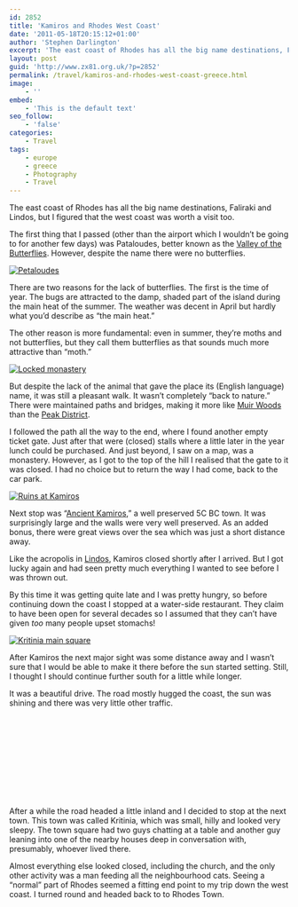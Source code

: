```yaml
---
id: 2852
title: 'Kamiros and Rhodes West Coast'
date: '2011-05-18T20:15:12+01:00'
author: 'Stephen Darlington'
excerpt: 'The east coast of Rhodes has all the big name destinations, Faliraki and Lindos, but I figured that the west coast was worth a visit too.'
layout: post
guid: 'http://www.zx81.org.uk/?p=2852'
permalink: /travel/kamiros-and-rhodes-west-coast-greece.html
image:
    - ''
embed:
    - 'This is the default text'
seo_follow:
    - 'false'
categories:
    - Travel
tags:
    - europe
    - greece
    - Photography
    - Travel
---
```


The east coast of Rhodes has all the big name destinations, Faliraki and Lindos, but I figured that the west coast was worth a visit too.

The first thing that I passed (other than the airport which I wouldn’t be going to for another few days) was Pataloudes, better known as the [Valley of the Butterflies](http://www.rhodesguide.com/travelguide/rhodes_excursions.php?ssp=1). However, despite the name there were no butterflies.

[![Petaloudes](https://i0.wp.com/farm6.static.flickr.com/5187/5632214753_a9bca9d539.jpg?resize=333%2C500)](http://www.flickr.com/photos/stephendarlington/5632214753/ "Petaloudes by stephendarlington, on Flickr")

There are two reasons for the lack of butterflies. The first is the time of year. The bugs are attracted to the damp, shaded part of the island during the main heat of the summer. The weather was decent in April but hardly what you’d describe as “the main heat.”

The other reason is more fundamental: even in summer, they’re moths and not butterflies, but they call them butterflies as that sounds much more attractive than “moth.”

[![Locked monastery](https://i0.wp.com/farm6.static.flickr.com/5188/5632215463_91b08b4f31.jpg?resize=333%2C500)](http://www.flickr.com/photos/stephendarlington/5632215463/ "Locked monastery by stephendarlington, on Flickr")

But despite the lack of the animal that gave the place its (English language) name, it was still a pleasant walk. It wasn’t completely “back to nature.” There were maintained paths and bridges, making it more like [Muir Woods](http://www.zx81.org.uk/travel/muir-woods.html) than the [Peak District](http://www.zx81.org.uk/photography/photofriday/the-country.html).

I followed the path all the way to the end, where I found another empty ticket gate. Just after that were (closed) stalls where a little later in the year lunch could be purchased. And just beyond, I saw on a map, was a monastery. However, as I got to the top of the hill I realised that the gate to it was closed. I had no choice but to return the way I had come, back to the car park.

[![Ruins at Kamiros](https://i0.wp.com/farm6.static.flickr.com/5063/5632216167_504db8cb5a.jpg?resize=333%2C500)](http://www.flickr.com/photos/stephendarlington/5632216167/ "Ruins at Kamiros by stephendarlington, on Flickr")

Next stop was “[Ancient Kamiros](http://www.rhodesguide.com/travelguide/rhodes_monuments.php?ssp=9),” a well preserved 5C BC town. It was surprisingly large and the walls were very well preserved. As an added bonus, there were great views over the sea which was just a short distance away.

Like the acropolis in [Lindos](http://www.zx81.org.uk/travel/lindos-and-rhodes-east-coast-greece.html), Kamiros closed shortly after I arrived. But I got lucky again and had seen pretty much everything I wanted to see before I was thrown out.

By this time it was getting quite late and I was pretty hungry, so before continuing down the coast I stopped at a water-side restaurant. They claim to have been open for several decades so I assumed that they can’t have given *too* many people upset stomachs!

[![Kritinia main square](https://i0.wp.com/farm6.static.flickr.com/5024/5632216919_6cf8333722.jpg?resize=500%2C333)](http://www.flickr.com/photos/stephendarlington/5632216919/ "Kritinia main square by stephendarlington, on Flickr")

After Kamiros the next major sight was some distance away and I wasn’t sure that I would be able to make it there before the sun started setting. Still, I thought I should continue further south for a little while longer.

It was a beautiful drive. The road mostly hugged the coast, the sun was shining and there was very little other traffic.

<object classid="clsid:D27CDB6E-AE6D-11cf-96B8-444553540000" data="http://www.flickr.com/apps/video/stewart.swf?v=71377" height="" type="application/x-shockwave-flash" width=""><param name="flashvars" value="intl_lang=en-us&photo_secret=&photo_id=5722505933"></param><param name="movie" value="http://www.flickr.com/apps/video/stewart.swf?v=71377"></param><param name="bgcolor" value="#000000"></param><param name="allowFullScreen" value="true"></param></object>

After a while the road headed a little inland and I decided to stop at the next town. This town was called Kritinia, which was small, hilly and looked very sleepy. The town square had two guys chatting at a table and another guy leaning into one of the nearby houses deep in conversation with, presumably, whoever lived there.

Almost everything else looked closed, including the church, and the only other activity was a man feeding all the neighbourhood cats. Seeing a “normal” part of Rhodes seemed a fitting end point to my trip down the west coast. I turned round and headed back to to Rhodes Town.